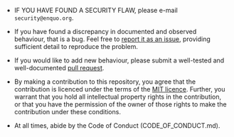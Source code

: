 * IF YOU HAVE FOUND A SECURITY FLAW, please e-mail `security@enquo.org`.

* If you have found a discrepancy in documented and observed behaviour, that is a bug.
  Feel free to [report it as an issue](https://github.com/enquo/enquo-core/issues), providing sufficient detail to reproduce the problem.

* If you would like to add new behaviour, please submit a well-tested and well-documented [pull request](https://github.com/enquo/enquo-core/pulls).

* By making a contribution to this repository, you agree that the contribution is licenced under the terms of the [MIT licence](./LICENCE).
  Further, you warrant that you hold all intellectual property rights in the contribution, or that you have the permission of the owner of those rights to make the contribution under these conditions.

* At all times, abide by the Code of Conduct (CODE_OF_CONDUCT.md).
